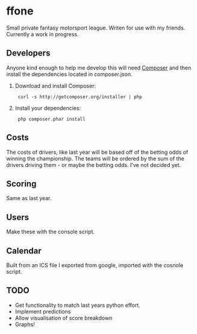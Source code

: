 ffone
=====

Small private fantasy motorsport league. Writen for use with my friends. Currently a work in progress.  

Developers
----------
Anyone kind enough to help me develop this will need [Composer](http://getcomposer.org) and then install the dependencies located in composer.json.

1. Download and install Composer:

        curl -s http://getcomposer.org/installer | php

2. Install your dependencies:

        php composer.phar install

Costs
-----
The costs of drivers, like last year will be based off of the betting odds of winning the championship. 
The teams will be ordered by the sum of the drivers driving them - or maybe the betting odds. I've not decided yet. 

Scoring
-------
Same as last year. 

Users
-----
Make these with the console script. 

Calendar
--------
Built from an ICS file I exported from google, imported with the cosnole script. 


TODO
----
* Get functionality to match last years python effort. 
* Implement predictions
* Allow visualisation of score breakdown
* Graphs! 

 
